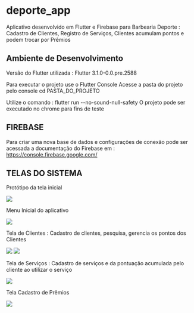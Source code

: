 # deporte_app

Aplicativo desenvolvido em Flutter e Firebase para Barbearia Deporte :
 Cadastro de Clientes,
 Registro de Serviços,
 Clientes acumulam pontos e podem trocar por Prêmios

## Ambiente de Desenvolvimento

Versão do Flutter utilizada : Flutter 3.1.0-0.0.pre.2588

Para executar o projeto use o Flutter Console 
Acesse a pasta do projeto pelo console
cd PASTA_DO_PROJETO

Utilize o comando : flutter run --no-sound-null-safety
O projeto pode ser executado no chrome para fins de teste

## FIREBASE
Para criar uma nova base de dados e configurações de conexão pode ser acessada a documentação do 
Firebase em : https://console.firebase.google.com/


## TELAS DO SISTEMA

Protótipo da tela inicial 

<img src="https://user-images.githubusercontent.com/51917707/187699794-3d7a34d0-103d-4954-9468-ab09edecfcaf.jpeg" />

Menu Inicial do aplicativo

<img src="https://user-images.githubusercontent.com/51917707/187697508-945acc22-b2f9-4503-bca5-845739e0179d.jpeg" />

Tela de Clientes : Cadastro de clientes, pesquisa, gerencia os pontos dos Clientes

<img src="https://user-images.githubusercontent.com/51917707/187733568-57ee7d5f-bdd8-4b9d-b26e-ab35a6889b08.jpeg" />
<img src="https://user-images.githubusercontent.com/51917707/187733665-5f641a54-9240-40cd-9fe2-a1cbcf71e0a9.jpeg" />

Tela de Serviços : Cadastro de serviços e da pontuação acumulada pelo cliente ao utilizar o serviço 

<img src="https://user-images.githubusercontent.com/51917707/187698502-8b8eed2a-b45f-49b1-89a4-b2c97e7ab171.jpeg" />

Tela Cadastro de Prêmios 

<img src="https://user-images.githubusercontent.com/51917707/187699378-060f467f-af6d-4d89-8429-52febb32e372.jpeg" />
